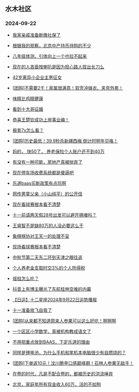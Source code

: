 ## 水木社区 
### 2024-09-22

+ [我家亲戚准备断缴社保了](https://www.newsmth.net/nForum/article/WorkingLife/175786)

+ [根据我的观察，北京中产持币待购的不少](https://www.newsmth.net/nForum/article/OurEstate/3091468)

+ [八年级体测，引体向上一个也拉不起来](https://www.newsmth.net/nForum/article/PreUnivEdu/208180)

+ [现在的人吝啬按喇叭是因为担心路人拔出长刀么](https://www.newsmth.net/nForum/article/AutoWorld/1944918943)

+ [42岁离异小企业主男征女](https://www.newsmth.net/nForum/article/PieLove/2896153)

+ [[团购]不需要2千！家属很满意！软壳冲锋衣、夹克外套！](https://www.newsmth.net/nForum/article/ADAgent_TG/1326009)

+ [味精比鸡精健康](https://www.newsmth.net/nForum/article/Food/1721815)

+ [看到十大哥征婚](https://www.newsmth.net/nForum/article/Divorce/2097982)

+ [恭喜王楚钦成功上岸事业编！](https://www.newsmth.net/nForum/article/Pingpang/14154)

+ [极氪7x怎么看？](https://www.newsmth.net/nForum/article/GreenAuto/1673920)

+ [[团购]历史最低！39.9秒杀新疆西梅 倒计时明年见咯！](https://www.newsmth.net/nForum/article/ADAgent_TG/1326062)

+ [妈的， 快50了， 养老保险个人账户还不到40万](https://www.newsmth.net/nForum/article/WorkingLife/178765)

+ [有没有一种可能，房地产真被抛弃了](https://www.newsmth.net/nForum/article/OurEstate/3092090)

+ [现在停车场收费系统都是傻逼吧](https://www.newsmth.net/nForum/article/AutoWorld/1944919322)

+ [乐道baas买断政策有点坑啊](https://www.newsmth.net/nForum/article/GreenAuto/1673850)

+ [网传男童父亲（小山纯平）的公开信](https://www.newsmth.net/nForum/article/FamilyLife/1766858776)

+ [现在看球赛根本看不清楚](https://www.newsmth.net/nForum/article/WorldSoccer/18099821)

+ [十一前请两天假28号出发可以避开拥堵吗？](https://www.newsmth.net/nForum/article/AutoTravel/13662807)

+ [王睿智不是缺80万的人没必要这么干](https://www.newsmth.net/nForum/article/TV/1691540)

+ [象棋棋协对王天一的处理不妥](https://www.newsmth.net/nForum/article/XiangQi/220154)

+ [现场看球赛根本看不清楚](https://www.newsmth.net/nForum/article/WorldSoccer/18099821)

+ [中秋节第二天东二环到天津之眼往返](https://www.newsmth.net/nForum/article/Cyclone/1018433)

+ [个人养老金支取时交3%的个人所得税](https://www.newsmth.net/nForum/article/MyWallet/1208530)

+ [瑶柱怎么吃？](https://www.newsmth.net/nForum/article/Food/1722154)

+ [抖音上有博主曝光了东航桂林空难的内幕](https://www.newsmth.net/nForum/article/Flyers/234683)

+ [【日运】十二星座2024年9月22日运势播报](https://www.newsmth.net/nForum/article/Astrology/3529144)

+ [十一准备放飞自我了](https://www.newsmth.net/nForum/article/AutoTravel/13662997)

+ [[团购]从来都不知道原来人参果可以这么好吃！啊啊啊](https://www.newsmth.net/nForum/article/ADAgent_TG/1326062)

+ [一个区区小学数学，真被机构教成语文了](https://www.newsmth.net/nForum/article/ChildEducation/2441252)

+ [不用把重点放到BAAS，下定乐道的理由](https://www.newsmth.net/nForum/article/GreenAuto/1674011)

+ [同样是锂电池，为什么手机和笔机本电脑很少有自燃烧的？](https://www.newsmth.net/nForum/article/GreenAuto/1674276)

+ [[团购]下单返10元！汶川脆李口感巅峰期！石林人参果无敌手！](https://www.newsmth.net/nForum/article/ADAgent_TG/1326062)

+ [在卷的时代，凡是不配合卷的，都被历史的洪流唾弃](https://www.newsmth.net/nForum/article/ChildEducation/2441267)

+ [北京，家庭年所有现金收入60万，活的不如狗](https://www.newsmth.net/nForum/article/FamilyLife/1766859240)

